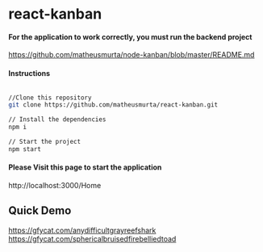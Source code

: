 # react-kanban 

#### For the application to work correctly, you must run the backend project 
https://github.com/matheusmurta/node-kanban/blob/master/README.md

#### Instructions

```sh

//Clone this repository
git clone https://github.com/matheusmurta/react-kanban.git

// Install the dependencies
npm i 

// Start the project
npm start 
```

#### Please Visit this page to start the application
http://localhost:3000/Home

## Quick Demo
https://gfycat.com/anydifficultgrayreefshark
https://gfycat.com/sphericalbruisedfirebelliedtoad
